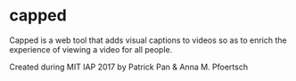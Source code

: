 capped
=======

Capped is a web tool that adds visual captions to videos  so as to enrich the experience of viewing a video for all people.

Created during MIT IAP 2017 
by Patrick Pan & Anna M. Pfoertsch
